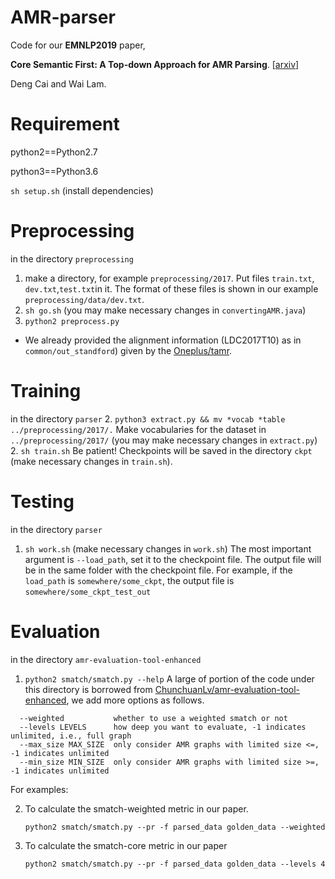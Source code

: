 # AMR-parser
Code for our **EMNLP2019** paper, 

**Core Semantic First: A Top-down Approach for AMR Parsing**. [[arxiv\]](https://arxiv.org/pdf/1909.04303.pdf)

Deng Cai and Wai Lam.

# Requirement

python2==Python2.7

python3==Python3.6

`sh setup.sh` (install dependencies)

# Preprocessing

in the directory `preprocessing`
1. make a directory, for example `preprocessing/2017`. Put files `train.txt`, `dev.txt`,`test.txt`in it. The format of these files is shown in our example `preprocessing/data/dev.txt`.
2. `sh go.sh` (you may make necessary changes in `convertingAMR.java`)
3. `python2 preprocess.py`

- We already provided the alignment information (LDC2017T10) as in `common/out_standford`) given by the [Oneplus/tamr](https://github.com/Oneplus/tamr).


# Training
in the directory  `parser`
2. `python3 extract.py && mv *vocab *table ../preprocessing/2017/.` Make vocabularies for the dataset in `../preprocessing/2017/` (you may make necessary changes in `extract.py`)
2. `sh train.sh` Be patient! Checkpoints will be saved in the directory `ckpt` (make necessary changes in `train.sh`).

# Testing

in the directory  `parser`
1. `sh work.sh` (make necessary changes in `work.sh`)
   The most important argument is `--load_path`, set it to the checkpoint file. The output file will be in the same folder with the checkpoint file. For example, if the `load_path` is `somewhere/some_ckpt`, the output file is `somewhere/some_ckpt_test_out`

# Evaluation

in the directory `amr-evaluation-tool-enhanced`
1. `python2 smatch/smatch.py --help`
  A large of portion of the code under this directory is borrowed from [ChunchuanLv/amr-evaluation-tool-enhanced](https://github.com/ChunchuanLv/amr-evaluation-tool-enhanced), we add more options as follows.

  ```shell
    --weighted           whether to use a weighted smatch or not
    --levels LEVELS      how deep you want to evaluate, -1 indicates unlimited, i.e., full graph
    --max_size MAX_SIZE  only consider AMR graphs with limited size <=, -1 indicates unlimited
    --min_size MIN_SIZE  only consider AMR graphs with limited size >=, -1 indicates unlimited
  ```

 For examples:

2. To calculate the smatch-weighted metric in our paper.

   `python2 smatch/smatch.py --pr -f parsed_data golden_data --weighted`

3. To calculate the smatch-core metric in our paper

   `python2 smatch/smatch.py --pr -f parsed_data golden_data --levels 4`